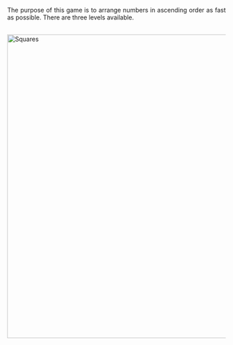 <p align="justify">
  The purpose of this game is to arrange numbers in ascending order as fast as possible. There are three levels available.
</p>
<br />
<img
  src="https://github.com/Karmello/Squares/blob/master/screen_shots/1.png?raw=true"
  alt="Squares"
  width="700px"
/>
